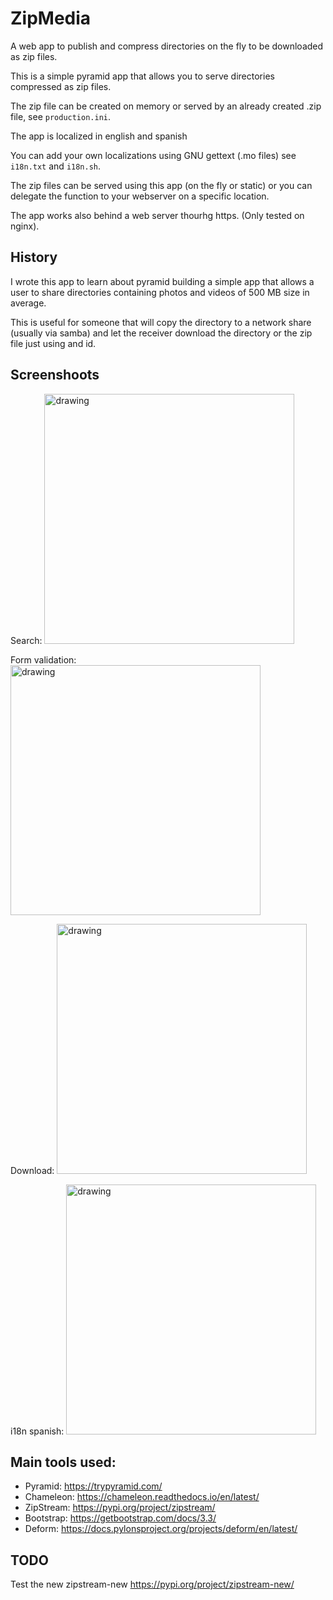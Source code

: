 # ZipMedia

A web app to publish and compress directories on the fly to be downloaded as zip files.

This is a simple pyramid app that allows you to serve directories compressed as zip files.

The zip file can be created on memory or served by an already created .zip file, see `production.ini`.

The app is localized in english and spanish

You can add your own localizations using GNU gettext (.mo files) see `i18n.txt` and `i18n.sh`.

The zip files can be served using this app (on the fly or static) or you can delegate the function to your webserver on a specific location.

The app works also behind a web server thourhg https. (Only tested on nginx).

## History

I wrote this app to learn about pyramid building a simple app that allows a user to share directories containing photos and videos of 500 MB size in average.

This is useful for someone that will copy the directory to a network share (usually via samba) and let the receiver download the directory or the zip file just using and id.

## Screenshoots

Search:
<img src="doc/screenshoots/search.png" alt="drawing" width="400"/>

Form validation:
<img src="doc/screenshoots/error.png" alt="drawing" width="400"/>

Download:
<img src="doc/screenshoots/search.png" alt="drawing" width="400"/>

i18n spanish:
<img src="doc/screenshoots/search_es.png" alt="drawing" width="400"/>

## Main tools used:

- Pyramid: https://trypyramid.com/
- Chameleon: https://chameleon.readthedocs.io/en/latest/
- ZipStream: https://pypi.org/project/zipstream/
- Bootstrap: https://getbootstrap.com/docs/3.3/
- Deform: https://docs.pylonsproject.org/projects/deform/en/latest/

## TODO

Test the new zipstream-new https://pypi.org/project/zipstream-new/

